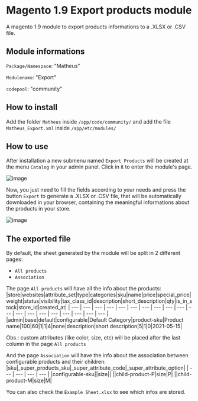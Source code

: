 # Magento 1.9 Export products module
A magento 1.9 module to export products informations to a .XLSX or .CSV file.

## Module informations
`Package/Namespace`: "Matheus"  

`Modulename`: "Export"

`codepool`: "community"  

## How to install
Add the folder `Matheus` inside `/app/code/community/` and add the file `Matheus_Export.xml` inside `/app/etc/modules/`

## How to use
After installation a new submenu named `Export Products` will be created at the menu `Catalog` in your admin panel. Click in it to enter the module's page. 

![image](https://user-images.githubusercontent.com/55641441/118573761-91249c00-b759-11eb-94c4-8418a79ebb1a.png)

Now, you just need to fill the fields according to your needs and press the button `Export` to generate a .XLSX or .CSV file, that will be automatically downloaded in your browser, containing the meaningful informations about the products in your store.

![image](https://user-images.githubusercontent.com/55641441/119073322-75243300-b9c3-11eb-9a82-852098066532.png)

## The exported file
By default, the sheet generated by the module will be split in 2 different pages:
* `All products`
* `Association`

The page `All products` will have all the info about the products:
|store|websites|attribute_set|type|categories|sku|name|price|special_price|weight|status|visibility|tax_class_id|description|short_description|qty|is_in_stock|store_id|created_at|
| --- | --- | --- | --- | --- | --- | --- | --- | --- | --- | --- | --- | --- | --- | --- | --- | --- | --- | --- |
|admin|base|default|configurable|Default Category|product-sku|Product name|100|60|1|1|4|none|description|short description|5|1|0|2021-05-15|

Obs.: custom attributes (like color, size, etc) will be placed after the last column in the page `All products`

And the page `Association` will have the info about the association between configurable products and their children:
|sku|_super_products_sku|_super_attribute_code|_super_attribute_option|
| --- | --- | --- | --- |
|configurable-sku||size||
||child-product-P|size|P|
||child-product-M|size|M|

You can also check the `Example Sheet.xlsx` to see which infos are stored.
